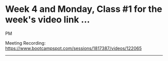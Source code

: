 # Week 4 and Monday, Class #1 for the week's video link ...
PM

Meeting Recording:
https://www.bootcampspot.com/sessions/1817387/videos/122065





---